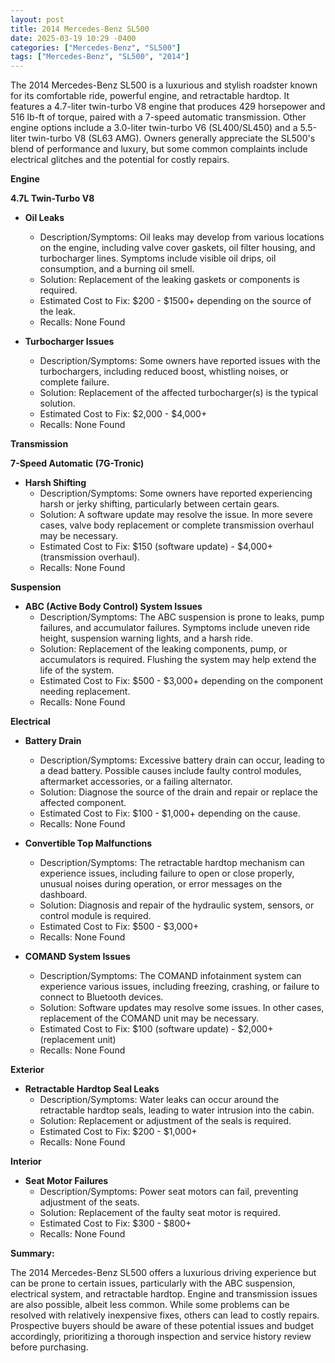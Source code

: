 ```yaml
---
layout: post
title: 2014 Mercedes-Benz SL500
date: 2025-03-19 10:29 -0400
categories: ["Mercedes-Benz", "SL500"]
tags: ["Mercedes-Benz", "SL500", "2014"]
---
```

The 2014 Mercedes-Benz SL500 is a luxurious and stylish roadster known for its comfortable ride, powerful engine, and retractable hardtop. It features a 4.7-liter twin-turbo V8 engine that produces 429 horsepower and 516 lb-ft of torque, paired with a 7-speed automatic transmission. Other engine options include a 3.0-liter twin-turbo V6 (SL400/SL450) and a 5.5-liter twin-turbo V8 (SL63 AMG). Owners generally appreciate the SL500's blend of performance and luxury, but some common complaints include electrical glitches and the potential for costly repairs.

**Engine**

**4.7L Twin-Turbo V8**

*   **Oil Leaks**
    *   Description/Symptoms: Oil leaks may develop from various locations on the engine, including valve cover gaskets, oil filter housing, and turbocharger lines. Symptoms include visible oil drips, oil consumption, and a burning oil smell.
    *   Solution: Replacement of the leaking gaskets or components is required.
    *   Estimated Cost to Fix: $200 - $1500+ depending on the source of the leak.
    *   Recalls: None Found

*   **Turbocharger Issues**
    *   Description/Symptoms: Some owners have reported issues with the turbochargers, including reduced boost, whistling noises, or complete failure.
    *   Solution: Replacement of the affected turbocharger(s) is the typical solution.
    *   Estimated Cost to Fix: $2,000 - $4,000+
    *   Recalls: None Found

**Transmission**

**7-Speed Automatic (7G-Tronic)**

*   **Harsh Shifting**
    *   Description/Symptoms: Some owners have reported experiencing harsh or jerky shifting, particularly between certain gears.
    *   Solution: A software update may resolve the issue. In more severe cases, valve body replacement or complete transmission overhaul may be necessary.
    *   Estimated Cost to Fix: $150 (software update) - $4,000+ (transmission overhaul).
    *   Recalls: None Found

**Suspension**

*   **ABC (Active Body Control) System Issues**
    *   Description/Symptoms: The ABC suspension is prone to leaks, pump failures, and accumulator failures. Symptoms include uneven ride height, suspension warning lights, and a harsh ride.
    *   Solution: Replacement of the leaking components, pump, or accumulators is required. Flushing the system may help extend the life of the system.
    *   Estimated Cost to Fix: $500 - $3,000+ depending on the component needing replacement.
    *   Recalls: None Found

**Electrical**

*   **Battery Drain**
    *   Description/Symptoms: Excessive battery drain can occur, leading to a dead battery. Possible causes include faulty control modules, aftermarket accessories, or a failing alternator.
    *   Solution: Diagnose the source of the drain and repair or replace the affected component.
    *   Estimated Cost to Fix: $100 - $1,000+ depending on the cause.
    *   Recalls: None Found

*   **Convertible Top Malfunctions**
    *   Description/Symptoms: The retractable hardtop mechanism can experience issues, including failure to open or close properly, unusual noises during operation, or error messages on the dashboard.
    *   Solution: Diagnosis and repair of the hydraulic system, sensors, or control module is required.
    *   Estimated Cost to Fix: $500 - $3,000+
    *   Recalls: None Found

*   **COMAND System Issues**
    *   Description/Symptoms: The COMAND infotainment system can experience various issues, including freezing, crashing, or failure to connect to Bluetooth devices.
    *   Solution: Software updates may resolve some issues. In other cases, replacement of the COMAND unit may be necessary.
    *   Estimated Cost to Fix: $100 (software update) - $2,000+ (replacement unit)
    *   Recalls: None Found

**Exterior**

*   **Retractable Hardtop Seal Leaks**
    *   Description/Symptoms: Water leaks can occur around the retractable hardtop seals, leading to water intrusion into the cabin.
    *   Solution: Replacement or adjustment of the seals is required.
    *   Estimated Cost to Fix: $200 - $1,000+
    *   Recalls: None Found

**Interior**

*   **Seat Motor Failures**
    *   Description/Symptoms: Power seat motors can fail, preventing adjustment of the seats.
    *   Solution: Replacement of the faulty seat motor is required.
    *   Estimated Cost to Fix: $300 - $800+
    *   Recalls: None Found

**Summary:**

The 2014 Mercedes-Benz SL500 offers a luxurious driving experience but can be prone to certain issues, particularly with the ABC suspension, electrical system, and retractable hardtop. Engine and transmission issues are also possible, albeit less common. While some problems can be resolved with relatively inexpensive fixes, others can lead to costly repairs. Prospective buyers should be aware of these potential issues and budget accordingly, prioritizing a thorough inspection and service history review before purchasing.

